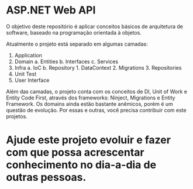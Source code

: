 # ASP.NET Web API

O objetivo deste repositório é aplicar conceitos básicos de arquitetura de software, baseado na programação orientada à objetos.

Atualmente o projeto está separado em algumas camadas:

1. Application
2. Domain
    a. Entities
    b. Interfaces
    c. Services
3. Infra
    a. IoC
    b. Repository
        1. DataContext
        2. Migrations
        3. Repositories
4. Unit Test
5. User Interface

Além das camadas, o projeto conta com os conceitos de DI, Unit of Work e Entity Code First, através dos frameworks: Ninject, Migrations e Entity Framework.
Os domains ainda estão bastante anêmicos, porém é um questão de evolução. Por essas e outras, você precisa contribuir com este projetos.

# Ajude este projeto evoluir e fazer com que possa acrescentar conhecimento no dia-a-dia de outras pessoas.
